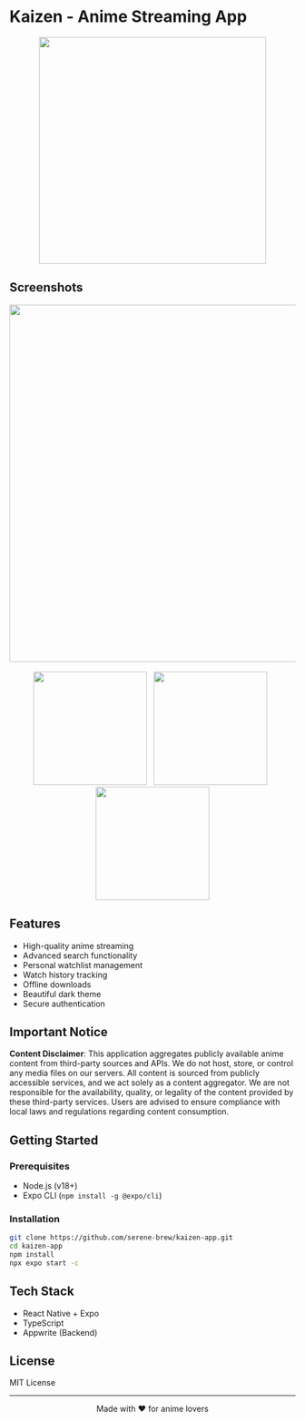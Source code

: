 # Kaizen - Anime Streaming App

<div align="center">
  <img src="https://github.com/user-attachments/assets/491929ba-f857-4bb9-85c1-7a3ecd832231" width="400">
</div>

## Screenshots

<!-- Add your app screenshots here -->
<div align="center">
  <img src="https://github.com/user-attachments/assets/d2de053f-6e43-46a8-9425-232e7d99f17c" width="630">
  <br>
  <br>
  <img src="https://github.com/user-attachments/assets/a6bda381-4369-412e-b443-b9b3137d2291" width="200"> &nbsp 
  <img src="https://github.com/user-attachments/assets/6f7098d2-fbcc-43fe-8a55-dcb89dd0d71a" width="200"> &nbsp
  <img src="https://github.com/user-attachments/assets/128fc30b-4903-4dad-9c45-3d3d5abaaee6" width="200"> 
</div>

## Features

- High-quality anime streaming
- Advanced search functionality
- Personal watchlist management
- Watch history tracking
- Offline downloads
- Beautiful dark theme
- Secure authentication

## Important Notice

**Content Disclaimer**: This application aggregates publicly available anime content from third-party sources and APIs. We do not host, store, or control any media files on our servers. All content is sourced from publicly accessible services, and we act solely as a content aggregator. We are not responsible for the availability, quality, or legality of the content provided by these third-party services. Users are advised to ensure compliance with local laws and regulations regarding content consumption.

## Getting Started

### Prerequisites
- Node.js (v18+)
- Expo CLI (`npm install -g @expo/cli`)

### Installation
```bash
git clone https://github.com/serene-brew/kaizen-app.git
cd kaizen-app
npm install
npx expo start -c
```

## Tech Stack
- React Native + Expo
- TypeScript
- Appwrite (Backend)

## License
MIT License

---
<div align="center">Made with ❤️ for anime lovers</div>
